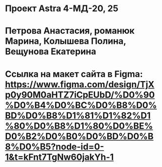 # Проект Astra 4-МД-20, 25
# Петрова Анастасия, романюк Марина, Колышева Полина, Вещунова Екатерина
# Ссылка на макет сайта в Figma: https://www.figma.com/design/TjXp0y90M0aHTZ7iCpEUbD/%D0%90%D0%B4%D0%BC%D0%B8%D0%BD%D0%B8%D1%81%D1%82%D1%80%D0%B8%D1%80%D0%BE%D0%B2%D0%B0%D0%BD%D0%B8%D0%B5?node-id=0-1&t=kFnt7TgNw60jakYh-1
